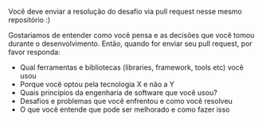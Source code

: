 

Você deve enviar a resolução do desafio via pull request nesse mesmo repositório :)

Gostariamos de entender como você pensa e as decisões que você tomou durante o desenvolvimento. Então, quando for enviar seu pull request, por favor responda:

- Qual ferramentas e bibliotecas (libraries, framework, tools etc) você usou
- Porque você optou pela tecnologia X e não a Y
- Quais princípios da engenharia de software que você usou?
- Desafios e problemas que você enfrentou e como você resolveu
- O que você entende que pode ser melhorado e como fazer isso
